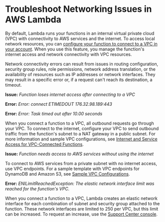 # Troubleshoot Networking Issues in AWS Lambda<a name="troubleshooting-networking"></a>

By default, Lambda runs your functions in an internal virtual private cloud \(VPC\) with connectivity to AWS services and the internet\. To access local network resources, you can [configure your function to connect to a VPC in your account](configuration-vpc.md)\. When you use this feature, you manage the function's internet access and network connectivity with VPC resources\.

Network connectivity errors can result from issues in routing configuration, security group rules, role permissions, network address translation, or the availability of resources such as IP addresses or network interfaces\. They may result in a specific error or, if a request can't reach its destination, a timeout\.

**Issue:** *Function loses internet access after connecting to a VPC*

**Error:** *Error: connect ETIMEDOUT 176\.32\.98\.189:443*

**Error:** *Error: Task timed out after 10\.00 seconds*

When you connect a function to a VPC, all outbound requests go through your VPC\. To connect to the internet, configure your VPC to send outbound traffic from the function's subnet to a NAT gateway in a public subnet\. For more information and sample VPC configurations, see [Internet and Service Access for VPC\-Connected Functions](configuration-vpc.md#vpc-internet)\.

**Issue:** *Function needs access to AWS services without using the internet*

To connect to AWS services from a private subnet with no internet access, use VPC endpoints\. For a sample template with VPC endpoints for DynamoDB and Amazon S3, see [Sample VPC Configurations](configuration-vpc.md#vpc-samples)\.

**Error:** *ENILimitReachedException: The elastic network interface limit was reached for the function's VPC\.*

When you connect a function to a VPC, Lambda creates an elastic network interface for each combination of subnet and security group attached to the function\. These network interfaces are limited to 250 per VPC, but this limit can be increased\. To request an increase, use the [Support Center console](https://console.aws.amazon.com/support/v1#/case/create?issueType=service-limit-increase)\.